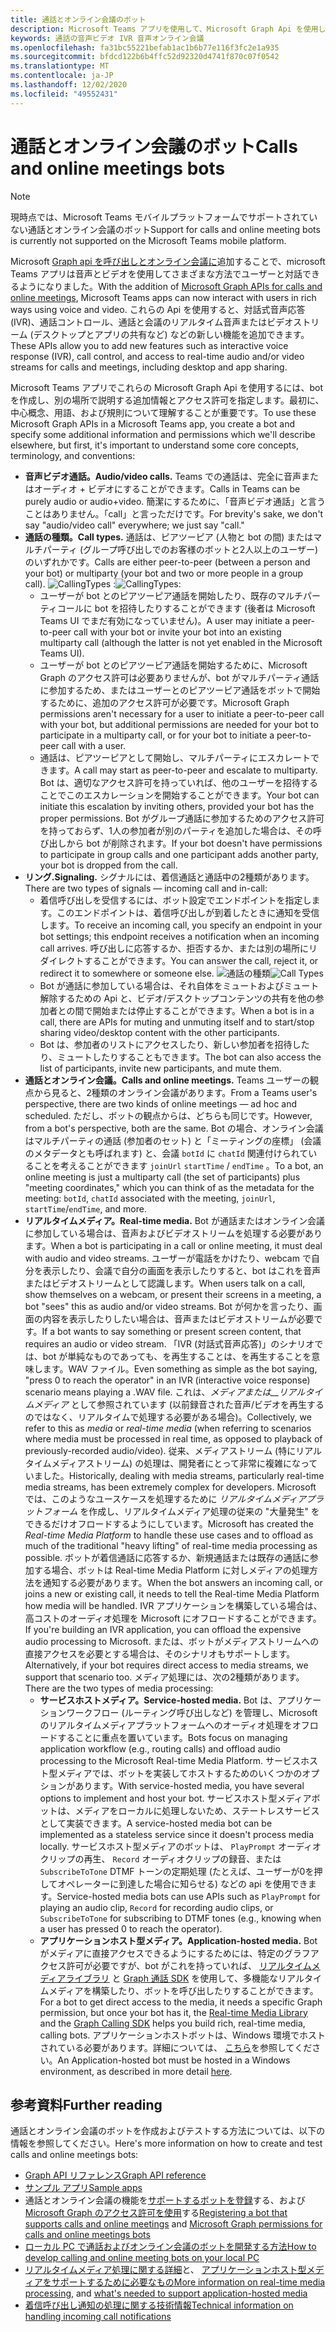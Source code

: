 ```yaml
---
title: 通話とオンライン会議のボット
description: Microsoft Teams アプリを使用して、Microsoft Graph Api を使用して通話やオンライン会議で音声とビデオを使用してユーザーと対話する方法について説明します。
keywords: 通話の音声ビデオ IVR 音声オンライン会議
ms.openlocfilehash: fa31bc55221befab1ac1b6b77e116f3fc2e1a935
ms.sourcegitcommit: bfdcd122b6b4ffc52d92320d4741f870c07f0542
ms.translationtype: MT
ms.contentlocale: ja-JP
ms.lasthandoff: 12/02/2020
ms.locfileid: "49552431"
---
```

# <a name="calls-and-online-meetings-bots"></a><span data-ttu-id="ab721-104">通話とオンライン会議のボット</span><span class="sxs-lookup"><span data-stu-id="ab721-104">Calls and online meetings bots</span></span>

> [!NOTE]
> <span data-ttu-id="ab721-105">現時点では、Microsoft Teams モバイルプラットフォームでサポートされていない通話とオンライン会議のボット</span><span class="sxs-lookup"><span data-stu-id="ab721-105">Support for calls and online meeting bots is currently not supported on the Microsoft Teams mobile platform.</span></span> 

<span data-ttu-id="ab721-106">Microsoft [Graph api を呼び出しとオンライン会議に](/graph/api/resources/communications-api-overview?view=graph-rest-beta&preserve-view=true)追加することで、microsoft Teams アプリは音声とビデオを使用してさまざまな方法でユーザーと対話できるようになりました。</span><span class="sxs-lookup"><span data-stu-id="ab721-106">With the addition of [Microsoft Graph APIs for calls and online meetings](/graph/api/resources/communications-api-overview?view=graph-rest-beta&preserve-view=true), Microsoft Teams apps can now interact with users in rich ways using voice and video.</span></span> <span data-ttu-id="ab721-107">これらの Api を使用すると、対話式音声応答 (IVR)、通話コントロール、通話と会議のリアルタイム音声またはビデオストリーム (デスクトップとアプリの共有など) などの新しい機能を追加できます。</span><span class="sxs-lookup"><span data-stu-id="ab721-107">These APIs allow you to add new features such as interactive voice response (IVR), call control, and access to real-time audio and/or video streams for calls and meetings, including desktop and app sharing.</span></span>

<span data-ttu-id="ab721-108">Microsoft Teams アプリでこれらの Microsoft Graph Api を使用するには、bot を作成し、別の場所で説明する追加情報とアクセス許可を指定します。最初に、中心概念、用語、および規則について理解することが重要です。</span><span class="sxs-lookup"><span data-stu-id="ab721-108">To use these Microsoft Graph APIs in a Microsoft Teams app, you create a bot and specify some additional information and permissions which we'll describe elsewhere, but first, it's important to understand some core concepts, terminology, and conventions:</span></span>

* <span data-ttu-id="ab721-109">**音声ビデオ通話。**</span><span class="sxs-lookup"><span data-stu-id="ab721-109">**Audio/video calls.**</span></span> <span data-ttu-id="ab721-110">Teams での通話は、完全に音声またはオーディオ + ビデオにすることができます。</span><span class="sxs-lookup"><span data-stu-id="ab721-110">Calls in Teams can be purely audio or audio+video.</span></span> <span data-ttu-id="ab721-111">簡潔にするために、「音声ビデオ通話」と言うことはありません。「call」と言っただけです。</span><span class="sxs-lookup"><span data-stu-id="ab721-111">For brevity's sake, we don't say "audio/video call" everywhere; we just say "call."</span></span>
* <span data-ttu-id="ab721-112">**通話の種類。**</span><span class="sxs-lookup"><span data-stu-id="ab721-112">**Call types.**</span></span> <span data-ttu-id="ab721-113">通話は、ピアツーピア (人物と bot の間) またはマルチパーティ (グループ呼び出しでのお客様のボットと2人以上のユーザー) のいずれかです。</span><span class="sxs-lookup"><span data-stu-id="ab721-113">Calls are either peer-to-peer (between a person and your bot) or multiparty (your bot and two or more people in a group call).</span></span>
  <span data-ttu-id="ab721-114">![CallingTypes ](~/assets/images/calls-and-meetings/call-types.png) :</span><span class="sxs-lookup"><span data-stu-id="ab721-114">![CallingTypes](~/assets/images/calls-and-meetings/call-types.png):</span></span>
  * <span data-ttu-id="ab721-115">ユーザーが bot とのピアツーピア通話を開始したり、既存のマルチパーティコールに bot を招待したりすることができます (後者は Microsoft Teams UI でまだ有効になっていません)。</span><span class="sxs-lookup"><span data-stu-id="ab721-115">A user may initiate a peer-to-peer call with your bot or invite your bot into an existing multiparty call (although the latter is not yet enabled in the Microsoft Teams UI).</span></span>
  * <span data-ttu-id="ab721-116">ユーザーが bot とのピアツーピア通話を開始するために、Microsoft Graph のアクセス許可は必要ありませんが、bot がマルチパーティ通話に参加するため、またはユーザーとのピアツーピア通話をボットで開始するために、追加のアクセス許可が必要です。</span><span class="sxs-lookup"><span data-stu-id="ab721-116">Microsoft Graph permissions aren't necessary for a user to initiate a peer-to-peer call with your bot, but additional permissions are needed for your bot to participate in a multiparty call, or for your bot to initiate a peer-to-peer call with a user.</span></span>
  * <span data-ttu-id="ab721-117">通話は、ピアツーピアとして開始し、マルチパーティにエスカレートできます。</span><span class="sxs-lookup"><span data-stu-id="ab721-117">A call may start as peer-to-peer and escalate to multiparty.</span></span> <span data-ttu-id="ab721-118">Bot は、適切なアクセス許可を持っていれば、他のユーザーを招待することでこのエスカレーションを開始することができます。</span><span class="sxs-lookup"><span data-stu-id="ab721-118">Your bot can initiate this escalation by inviting others, provided your bot has the proper permissions.</span></span> <span data-ttu-id="ab721-119">Bot がグループ通話に参加するためのアクセス許可を持っておらず、1人の参加者が別のパーティを追加した場合は、その呼び出しから bot が削除されます。</span><span class="sxs-lookup"><span data-stu-id="ab721-119">If your bot doesn't have permissions to participate in group calls and one participant adds another party, your bot is dropped from the call.</span></span>
* <span data-ttu-id="ab721-120">**リング.**</span><span class="sxs-lookup"><span data-stu-id="ab721-120">**Signaling.**</span></span> <span data-ttu-id="ab721-121">シグナルには、着信通話と通話中の2種類があります。</span><span class="sxs-lookup"><span data-stu-id="ab721-121">There are two types of signals — incoming call and in-call:</span></span>
  * <span data-ttu-id="ab721-122">着信呼び出しを受信するには、ボット設定でエンドポイントを指定します。このエンドポイントは、着信呼び出しが到着したときに通知を受信します。</span><span class="sxs-lookup"><span data-stu-id="ab721-122">To receive an incoming call, you specify an endpoint in your bot settings; this endpoint receives a notification when an incoming call arrives.</span></span> <span data-ttu-id="ab721-123">呼び出しに応答するか、拒否するか、または別の場所にリダイレクトすることができます。</span><span class="sxs-lookup"><span data-stu-id="ab721-123">You can answer the call, reject it, or redirect it to somewhere or someone else.</span></span>
  <span data-ttu-id="ab721-124">![通話の種類](~/assets/images/calls-and-meetings/call-handling.png)</span><span class="sxs-lookup"><span data-stu-id="ab721-124">![Call Types](~/assets/images/calls-and-meetings/call-handling.png)</span></span>
  * <span data-ttu-id="ab721-125">Bot が通話に参加している場合は、それ自体をミュートおよびミュート解除するための Api と、ビデオ/デスクトップコンテンツの共有を他の参加者との間で開始または停止することができます。</span><span class="sxs-lookup"><span data-stu-id="ab721-125">When a bot is in a call, there are APIs for muting and unmuting itself and to start/stop sharing video/desktop content with the other participants.</span></span>
  * <span data-ttu-id="ab721-126">Bot は、参加者のリストにアクセスしたり、新しい参加者を招待したり、ミュートしたりすることもできます。</span><span class="sxs-lookup"><span data-stu-id="ab721-126">The bot can also access the list of participants, invite new participants, and mute them.</span></span>
* <span data-ttu-id="ab721-127">**通話とオンライン会議。**</span><span class="sxs-lookup"><span data-stu-id="ab721-127">**Calls and online meetings.**</span></span> <span data-ttu-id="ab721-128">Teams ユーザーの観点から見ると、2種類のオンライン会議があります。</span><span class="sxs-lookup"><span data-stu-id="ab721-128">From a Teams user's perspective, there are two kinds of online meetings — ad hoc and scheduled.</span></span> <span data-ttu-id="ab721-129">ただし、ボットの観点からは、どちらも同じです。</span><span class="sxs-lookup"><span data-stu-id="ab721-129">However, from a bot's perspective, both are the same.</span></span> <span data-ttu-id="ab721-130">Bot の場合、オンライン会議はマルチパーティの通話 (参加者のセット) と「ミーティングの座標」 (会議のメタデータとも呼ばれます) と、会議 `botId` に `chatId` 関連付けられていることを考えることができます `joinUrl` `startTime` / `endTime` 。</span><span class="sxs-lookup"><span data-stu-id="ab721-130">To a bot, an online meeting is just a multiparty call (the set of participants) plus "meeting coordinates," which you can think of as the metadata for the meeting: `botId`, `chatId` associated with the meeting, `joinUrl`, `startTime`/`endTime`, and more.</span></span>
* <span data-ttu-id="ab721-131">**リアルタイムメディア。**</span><span class="sxs-lookup"><span data-stu-id="ab721-131">**Real-time media.**</span></span> <span data-ttu-id="ab721-132">Bot が通話またはオンライン会議に参加している場合は、音声およびビデオストリームを処理する必要があります。</span><span class="sxs-lookup"><span data-stu-id="ab721-132">When a bot is participating in a call or online meeting, it must deal with audio and video streams.</span></span> <span data-ttu-id="ab721-133">ユーザーが電話をかけたり、webcam で自分を表示したり、会議で自分の画面を表示したりすると、bot はこれを音声またはビデオストリームとして認識します。</span><span class="sxs-lookup"><span data-stu-id="ab721-133">When users talk on a call, show themselves on a webcam, or present their screens in a meeting, a bot "sees" this as audio and/or video streams.</span></span> <span data-ttu-id="ab721-134">Bot が何かを言ったり、画面の内容を表示したりしたい場合は、音声またはビデオストリームが必要です。</span><span class="sxs-lookup"><span data-stu-id="ab721-134">If a bot wants to say something or present screen content, that requires an audio or video stream.</span></span> <span data-ttu-id="ab721-135">「IVR (対話式音声応答)」のシナリオでは、bot が単純なものであっても、を再生することは、を再生することを意味します。WAV ファイル。</span><span class="sxs-lookup"><span data-stu-id="ab721-135">Even something as simple as the bot saying, "press 0 to reach the operator" in an IVR (interactive voice response) scenario means playing a .WAV file.</span></span> <span data-ttu-id="ab721-136">これは、_メディアまたは__リアルタイムメディア_ として参照されています (以前録音された音声/ビデオを再生するのではなく、リアルタイムで処理する必要がある場合)。</span><span class="sxs-lookup"><span data-stu-id="ab721-136">Collectively, we refer to this as _media_ or _real-time media_ (when referring to scenarios where media must be processed in real time, as opposed to playback of previously-recorded audio/video).</span></span> <span data-ttu-id="ab721-137">従来、メディアストリーム (特にリアルタイムメディアストリーム) の処理は、開発者にとって非常に複雑になっていました。</span><span class="sxs-lookup"><span data-stu-id="ab721-137">Historically, dealing with media streams, particularly real-time media streams, has been extremely complex for developers.</span></span> <span data-ttu-id="ab721-138">Microsoft では、このようなユースケースを処理するために _リアルタイムメディアプラットフォーム_ を作成し、リアルタイムメディア処理の従来の "大量発生" をできるだけオフロードするようにしています。</span><span class="sxs-lookup"><span data-stu-id="ab721-138">Microsoft has created the _Real-time Media Platform_ to handle these use cases and to offload as much of the traditional "heavy lifting" of real-time media processing as possible.</span></span>  <span data-ttu-id="ab721-139">ボットが着信通話に応答するか、新規通話または既存の通話に参加する場合、ボットは Real-time Media Platform に対しメディアの処理方法を通知する必要があります。</span><span class="sxs-lookup"><span data-stu-id="ab721-139">When the bot answers an incoming call, or joins a new or existing call, it needs to tell the Real-time Media Platform how media will be handled.</span></span> <span data-ttu-id="ab721-140">IVR アプリケーションを構築している場合は、高コストのオーディオ処理を Microsoft にオフロードすることができます。</span><span class="sxs-lookup"><span data-stu-id="ab721-140">If you're building an IVR application, you can offload the expensive audio processing to Microsoft.</span></span> <span data-ttu-id="ab721-141">または、ボットがメディアストリームへの直接アクセスを必要とする場合は、そのシナリオもサポートします。</span><span class="sxs-lookup"><span data-stu-id="ab721-141">Alternatively, if your bot requires direct access to media streams, we support that scenario too.</span></span> <span data-ttu-id="ab721-142">メディア処理には、次の2種類があります。</span><span class="sxs-lookup"><span data-stu-id="ab721-142">There are the two types of media processing:</span></span>
  * <span data-ttu-id="ab721-143">**サービスホストメディア。**</span><span class="sxs-lookup"><span data-stu-id="ab721-143">**Service-hosted media.**</span></span> <span data-ttu-id="ab721-144">Bot は、アプリケーションワークフロー (ルーティング呼び出しなど) を管理し、Microsoft のリアルタイムメディアプラットフォームへのオーディオ処理をオフロードすることに重点を置いています。</span><span class="sxs-lookup"><span data-stu-id="ab721-144">Bots focus on managing application workflow (e.g., routing calls) and offload audio processing to the Microsoft Real-time Media Platform.</span></span> <span data-ttu-id="ab721-145">サービスホスト型メディアでは、ボットを実装してホストするためのいくつかのオプションがあります。</span><span class="sxs-lookup"><span data-stu-id="ab721-145">With service-hosted media, you have several options to implement and host your bot.</span></span> <span data-ttu-id="ab721-146">サービスホスト型メディアボットは、メディアをローカルに処理しないため、ステートレスサービスとして実装できます。</span><span class="sxs-lookup"><span data-stu-id="ab721-146">A service-hosted media bot can be implemented as a stateless service since it doesn't process media locally.</span></span> <span data-ttu-id="ab721-147">サービスホスト型メディアのボットは、 `PlayPrompt` オーディオクリップの再生、 `Record` オーディオクリップの録音、または `SubscribeToTone` DTMF トーンの定期処理 (たとえば、ユーザーが0を押してオペレーターに到達した場合に知らせる) などの api を使用できます。</span><span class="sxs-lookup"><span data-stu-id="ab721-147">Service-hosted media bots can use APIs such as `PlayPrompt` for playing an audio clip, `Record` for recording audio clips, or `SubscribeToTone` for subscribing to DTMF tones (e.g., knowing when a user has pressed 0 to reach the operator).</span></span>
  * <span data-ttu-id="ab721-148">**アプリケーションホスト型メディア。**</span><span class="sxs-lookup"><span data-stu-id="ab721-148">**Application-hosted media.**</span></span> <span data-ttu-id="ab721-149">Bot がメディアに直接アクセスできるようにするためには、特定のグラフアクセス許可が必要ですが、bot がこれを持っていれば、 [リアルタイムメディアライブラリ](https://www.nuget.org/packages/Microsoft.Graph.Communications.Calls.Media/) と [Graph 通話 SDK](https://microsoftgraph.github.io/microsoft-graph-comms-samples/docs/articles/index.html#graph-calling-sdk-and-stateful-client-builder) を使用して、多機能なリアルタイムメディアを構築したり、ボットを呼び出したりすることができます。</span><span class="sxs-lookup"><span data-stu-id="ab721-149">For a bot to get direct access to the media, it needs a specific Graph permission, but once your bot has it, the [Real-time Media Library](https://www.nuget.org/packages/Microsoft.Graph.Communications.Calls.Media/) and the [Graph Calling SDK](https://microsoftgraph.github.io/microsoft-graph-comms-samples/docs/articles/index.html#graph-calling-sdk-and-stateful-client-builder) helps you build rich, real-time media, calling bots.</span></span> <span data-ttu-id="ab721-150">アプリケーションホストボットは、Windows 環境でホストされている必要があります。詳細については、 [こちら](./requirements-considerations-application-hosted-media-bots.md)を参照してください。</span><span class="sxs-lookup"><span data-stu-id="ab721-150">An Application-hosted bot must be hosted in a Windows environment, as described in more detail [here](./requirements-considerations-application-hosted-media-bots.md).</span></span>

## <a name="further-reading"></a><span data-ttu-id="ab721-151">参考資料</span><span class="sxs-lookup"><span data-stu-id="ab721-151">Further reading</span></span>

<span data-ttu-id="ab721-152">通話とオンライン会議のボットを作成およびテストする方法については、以下の情報を参照してください。</span><span class="sxs-lookup"><span data-stu-id="ab721-152">Here's more information on how to create and test calls and online meetings bots:</span></span>

* [<span data-ttu-id="ab721-153">Graph API リファレンス</span><span class="sxs-lookup"><span data-stu-id="ab721-153">Graph API reference</span></span>](/graph/api/resources/communications-api-overview?view=graph-rest-beta&preserve-view=true)
* [<span data-ttu-id="ab721-154">サンプル アプリ</span><span class="sxs-lookup"><span data-stu-id="ab721-154">Sample apps</span></span>](https://github.com/microsoftgraph/microsoft-graph-comms-samples)
* <span data-ttu-id="ab721-155">通話とオンライン会議の機能を[サポートするボットを登録](./registering-calling-bot.md)する、および[Microsoft Graph のアクセス許可を使用](./registering-calling-bot.md#add-microsoft-graph-permissions)する</span><span class="sxs-lookup"><span data-stu-id="ab721-155">[Registering a bot that supports calls and online meetings](./registering-calling-bot.md) and [Microsoft Graph permissions for calls and online meetings bots](./registering-calling-bot.md#add-microsoft-graph-permissions)</span></span>
* [<span data-ttu-id="ab721-156">ローカル PC で通話およびオンライン会議のボットを開発する方法</span><span class="sxs-lookup"><span data-stu-id="ab721-156">How to develop calling and online meeting bots on your local PC</span></span>](./debugging-local-testing-calling-meeting-bots.md)
* <span data-ttu-id="ab721-157">[リアルタイムメディア処理に関する詳細](./real-time-media-concepts.md)と、 [アプリケーションホスト型メディアをサポートするために必要なもの](./requirements-considerations-application-hosted-media-bots.md)</span><span class="sxs-lookup"><span data-stu-id="ab721-157">[More information on real-time media processing](./real-time-media-concepts.md), and [what's needed to support application-hosted media](./requirements-considerations-application-hosted-media-bots.md)</span></span>
* [<span data-ttu-id="ab721-158">着信呼び出し通知の処理に関する技術情報</span><span class="sxs-lookup"><span data-stu-id="ab721-158">Technical information on handling incoming call notifications</span></span>](./call-notifications.md)
